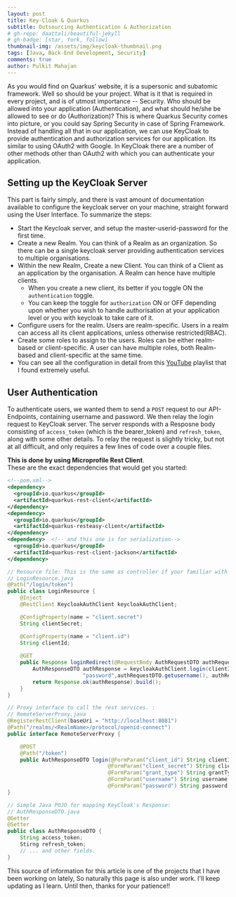 ```yaml
---
layout: post
title: Key-Cloak & Quarkus
subtitle: Outsourcing Authentication & Authorization
# gh-repo: daattali/beautiful-jekyll
# gh-badge: [star, fork, follow]
thumbnail-img: /assets/img/keycloak-thumbnail.png
tags: [Java, Back-End Development, Security]
comments: true
author: Pulkit Mahajan
---
```


As you would find on Quarkus' website, it is a supersonic and subatomic framework. Well so should be your project. What is it that is required in every project, and is of utmost importance -- Security. Who should be allowed into your application (Authentication), and what should he/she be allowed to see or do (Authorization)? This is where Quarkus Security comes into picture, or you could say Spring Security in case of Spring Framework. Instead of handling all that in our application, we can use KeyCloak to provide authentication and authorization services for our application. Its similar to using OAuth2 with Google. In KeyCloak there are a number of other methods other than OAuth2 with which you can authenticate your application.  

## Setting up the KeyCloak Server 
This part is fairly simply, and there is vast amount of documentation available to configure the keycloak server on your machine, straight forward using the User Interface. To summarize the steps: 
- Start the Keycloak server, and setup the master-userid-password for the first time. 
- Create a new Realm. You can think of a Realm as an organization. So there can be a single keycloak server providing authentication services to multiple organisations. 
- Within the new Realm, Create a new Client. You can think of a Client as an application by the organisation. A Realm can hence have multiple clients. 
    - When you create a new client, its better if you toggle ON the `authentication` toggle. 
    - You can keep the toggle for `authorization` ON or OFF depending upon whether you wish to handle authorisation at your application level or you with keycloak to take care of it. 
- Configure users for the realm. Users are realm-specific. Users in a realm can access all its client applications, unless otherwise restricted(RBAC). 
- Create some roles to assign to the users. Roles can be either realm-based or client-specific. A user can have multiple roles, both Realm-based and client-specific at the same time. 
- You can see all the configuration in detail from this [YouTube](https://www.youtube.com/playlist?list=PLHXvj3cRjbzsVyj6Pxfu4uRE1PtWa2CIw) playlist that I found extremely useful. 

## User Authentication 
To authenticate users, we wanted them to send a `POST` request to our API-Endpoints, containing username and password. We then relay the login request to KeyCloak server. The server responds with a Resposne body consisting of `access_token` (which is the bearer_token) and `refresh_token`, along with some other details. To relay the request is slightly tricky, but not at all difficult, and only requires a few lines of code over a couple files. 

**This is done by using Microprofile Rest Client**.  
These are the exact dependencies that would get you started: 
```xml 
<!--pom.xml-->
<dependency>  
  <groupId>io.quarkus</groupId>  
  <artifactId>quarkus-rest-client</artifactId>  
</dependency>  
<dependency>  
  <groupId>io.quarkus</groupId>  
  <artifactId>quarkus-resteasy-client</artifactId>  
</dependency> 
<dependency>  <!-- and this one is for serialization-->
  <groupId>io.quarkus</groupId>  
  <artifactId>quarkus-rest-client-jackson</artifactId>  
</dependency>  
```

```java 
// Resource file: This is the same as controller if your familiar with Spring framework. 
// LoginResource.java
@Path("/login/token")  
public class LoginResource {  
    @Inject  
    @RestClient KeycloakAuthClient keycloakAuthClient;  

    @ConfigProperty(name = "client.secret") 
    String clientSecret; 

    @ConfigProperty(name = "client.id") 
    String clientId; 
	
    @GET    
    public Response loginRedirect(@RequestBody AuthRequestDTO authRequestDTO){
        AuthResponseDTO authResponse = keycloakAuthClient.login(clientId, clientSecret,
                        "password",authRequestDTO.getusername(), authRequestDTO.getPassword());  
        return Response.ok(authResponse).build();   
    }    
}
```
```java
// Proxy interface to call the rest services. : 
// RemoteServerProxy.java 
@RegisterRestClient(baseUri = "http://localhost:8081")  
@Path("/realms/<RealmName>/protocol/openid-connect")  
public interface RemoteServerProxy {  

    @POST  
    @Path("/token")  
    public AuthResponseDTO login(@FormParam("client_id") String clientId,
                                @FormParam("client_secret") String clientSecret,
                                @FormParam("grant_type") String grantType,
                                @FormParam("username") String username,
                                @FormParam("password") String password)
}
```
```java
// Simple Java POJO for mapping KeyCloak's Response:
// AuthResponseDTO.java
@Getter  
@Setter 
public class AuthResponseDTO {  
    String access_token; 
    Stirng refresh_token; 
    // ... and other fields.  
}
```


 
 This source of information for this article is one of the projects that I have been working on lately, So naturally this page is also under work. I'll keep updating as I learn. Until then, thanks for your patience!!


